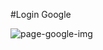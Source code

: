 #Login Google
 
 ![page-google-img](https://user-images.githubusercontent.com/77819811/145769364-34b53a1d-505d-477f-9554-6bcfeb8b3473.jpg)
